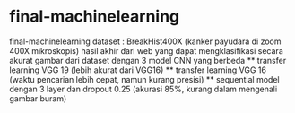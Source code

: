 # final-machinelearning
 final-machinelearning
 dataset : BreakHist400X (kanker payudara di zoom 400X mikroskopis)
hasil akhir dari web yang dapat mengklasifikasi secara akurat gambar dari dataset dengan 3 model CNN yang berbeda
** transfer learning VGG 19 (lebih akurat dari VGG16)
** transfer learning VGG 16 (waktu pencarian lebih cepat, namun kurang presisi)
** sequential model dengan 3 layer dan dropout 0.25 (akurasi 85%, kurang dalam mengenali gambar buram)
